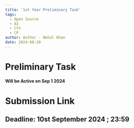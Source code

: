 ```yaml
---
title: '1st Year Preliminary Task'
tags:
  - Open Source
  - AI
  - CYS
  - CP
author: Author - Nehal Khan
date: 2024-08-20
---
```


# Preliminary Task
####  Will be Active on Sep 1 2024

# Submission Link
## Deadline: <b>10st September 2024 ; 23:59</b>

